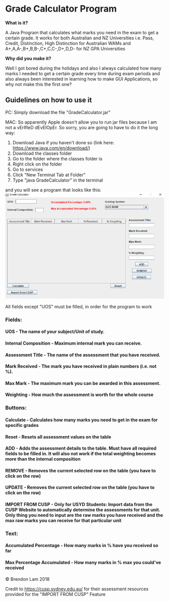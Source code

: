 # Grade Calculator Program
**What is it?**

A Java Program that calculates what marks you need in the exam to get a certain grade. It works for both Australian and NZ Universities i.e. Pass, Credit, Distinction, High Distinction for Australian WAMs and A+,A,A-,B+,B,B-,C+,C,C-,D+,D,D- for NZ GPA Universities

**Why did you make it?**

Well I got bored during the holidays and also I always calculated how many marks I needed to get a certain grade every time during exam periods and also always been
interested in learning how to make GUI Applications, so why not make this the first one? 

## Guidelines on how to use it
PC: 
Simply download the file "GradeCalculator.jar" 

MAC: So apparently Apple doesn't allow you to run jar files because I am not a vErIfIeD dEvElOpEr. So sorry, you are going to have to do it the long way: 

1. Download Java if you haven't done so (link here: https://www.java.com/en/download/)
2. Download the classes folder 
3. Go to the folder where the classes folder is 
4. Right click on the folder
5. Go to services
6. Click "New Terminal Tab at Folder" 
7. Type "java GradeCalculator" in the terminal


and you will see a program that looks like this:
![image](./Capture.PNG)

All fields except "UOS" must be filled, in order for the program to work

### Fields:
#### UOS - The name of your subject/Unit of study. 
#### Internal Composition - Maximum internal mark you can receive.  
#### Assessment Title - The name of the assessment that you have received.
#### Mark Received - The mark you have received in plain numbers (i.e. not %). 
#### Max Mark - The maximum mark you can be awarded in this assessment. 
#### Weighting - How much the assessment is worth for the whole course 

### Buttons:
#### Calculate - Calculates how many marks you need to get in the exam for specific grades
#### Reset - Resets all assessment values on the table 
#### ADD - Adds the assessment details to the table. Must have all required fields to be filled in. It will also not work if the total weighting becomes more than the internal composition   
#### REMOVE - Removes the current selected row on the table (you have to click on the row)
#### UPDATE - Removes the current selected row on the table (you have to click on the row)
#### IMPORT FROM CUSP - Only for USYD Students: Import data from the CUSP Website to automatically determine the assessments for that unit. Only thing you need to input are the raw marks you have received and the max raw marks you can receive for that particular unit 

### Text: 
#### Accumulated Percentage - How many marks in % have you received so far 
#### Max Percentage Accumulated - How many marks in % max you could've received

© Brendon Lam 2018

Credit to https://cusp.sydney.edu.au/ for their assessment resources provided for the "IMPORT FROM CUSP" Feature